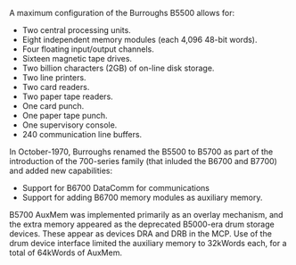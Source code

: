 A maximum configuration of the Burroughs B5500 allows for:

  * Two central processing units.
  * Eight independent memory modules (each 4,096 48-bit words).
  * Four floating input/output channels.
  * Sixteen magnetic tape drives.
  * Two billion characters (2GB) of on-line disk storage.
  * Two line printers.
  * Two card readers.
  * Two paper tape readers.
  * One card punch.
  * One paper tape punch.
  * One supervisory console.
  * 240 communication line buffers.

In October-1970, Burroughs renamed the B5500 to B5700 as part of the introduction of the 700-series family (that inluded the B6700 and B7700) and added new capabilities:

  * Support for B6700 DataComm for communications
  * Support for adding B6700 memory modules as auxiliary memory.

B5700 AuxMem was implemented primarily as an overlay mechanism, and the extra memory appeared as the deprecated B5000-era drum storage devices. These appear as devices DRA and DRB in the MCP. Use of the drum device interface limited the auxiliary memory to 32kWords each, for a total of 64kWords of AuxMem.